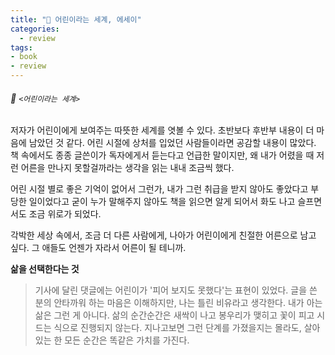 ```yaml
---
title: "📖 어린이라는 세계, 에세이"
categories:
  - review
tags:
- book
- review
---
```


###### 📖 `<어린이라는 세계>`

저자가 어린이에게 보여주는 따뜻한 세계를 엿볼 수 있다. 초반보다 후반부 내용이 더 마음에 남았던 것 같다. 어린 시절에 상처를 입었던 사람들이라면 공감할 내용이 많았다. 책 속에서도 종종 글쓴이가 독자에게서 듣는다고 언급한 말이지만, 왜 내가 어렸을 때 저런 어른을 만나지 못할걸까라는 생각을 읽는 내내 조금씩 했다.

어린 시절 별로 좋은 기억이 없어서 그런가, 내가 그런 취급을 받지 않아도 좋았다고 부당한 일이었다고 굳이 누가 말해주지 않아도 책을 읽으면 알게 되어서 화도 나고 슬프면서도 조금 위로가 되었다.

각박한 세상 속에서, 조금 더 다른 사람에게, 나아가 어린이에게 친절한 어른으로 남고 싶다. 그 애들도 언젠가 자라서 어른이 될 테니까.

**삶을 선택한다는 것**

> 기사에 달린 댓글에는 어린이가 '피어 보지도 못했다'는 표현이 있었다. 글을 쓴 분의 안타까워 하는 마음은 이해하지만, 나는 틀린 비유라고 생각한다. 내가 아는 삶은 그런 게 아니다. 삶의 순간순간은 새싹이 나고 봉우리가 맺히고 꽃이 피고 시드는 식으로 진행되지 않는다. 지나고보면 그런 단계를 가졌을지는 몰라도, 살아있는 한 모든 순간은 똑같은 가치를 가진다.